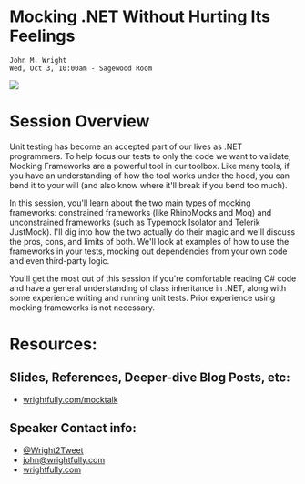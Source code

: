 # Mocking .NET Without Hurting Its Feelings


```
John M. Wright
Wed, Oct 3, 10:00am - Sagewood Room
```

![](https://wrightfully.com/Images/avatar.png)

# Session Overview
Unit testing has become an accepted part of our lives as .NET programmers. To help focus our tests to only the code we want to validate, Mocking Frameworks are a powerful tool in our toolbox. Like many tools, if you have an understanding of how the tool works under the hood, you can bend it to your will (and also know where it'll break if you bend too much).

In this session, you'll learn about the two main types of mocking frameworks: constrained frameworks (like RhinoMocks and Moq) and unconstrained frameworks (such as Typemock Isolator and Telerik JustMock). I'll dig into how the two actually do their magic and we'll discuss the pros, cons, and limits of both. We'll look at examples of how to use the frameworks in your tests, mocking out dependencies from your own code and even third-party logic.

You'll get the most out of this session if you're comfortable reading C# code and have a general understanding of class inheritance in .NET, along with some experience writing and running unit tests. Prior experience using mocking frameworks is not necessary.

# Resources:


## Slides, References, Deeper-dive Blog Posts, etc:
- [wrightfully.com/mocktalk](https://wrightfully.com/mocktalk)

## Speaker Contact info:
- [@Wright2Tweet](https://twitter.com/wright2tweet)
- john@wrightfully.com
- [wrightfully.com](https://wrightfully.com)


